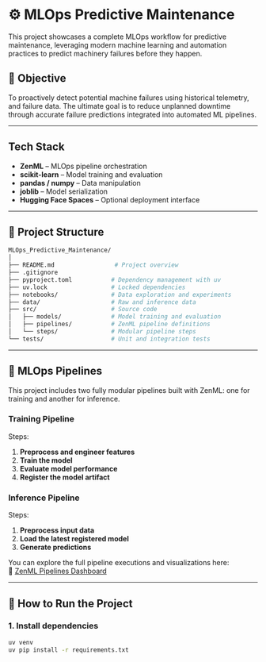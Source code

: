 # ⚙️ MLOps Predictive Maintenance

This project showcases a complete MLOps workflow for predictive maintenance, leveraging modern machine learning and automation practices to predict machinery failures before they happen.

## 🎯 Objective

To proactively detect potential machine failures using historical telemetry, and failure data. The ultimate goal is to reduce unplanned downtime through accurate failure predictions integrated into automated ML pipelines.

---

## Tech Stack

- **ZenML** – MLOps pipeline orchestration  
- **scikit-learn** – Model training and evaluation  
- **pandas / numpy** – Data manipulation  
- **joblib** – Model serialization  
- **Hugging Face Spaces** – Optional deployment interface  

---

## 📁 Project Structure

```bash
MLOps_Predictive_Maintenance/
│
├── README.md                 # Project overview
├── .gitignore
├── pyproject.toml           # Dependency management with uv
├── uv.lock                  # Locked dependencies
├── notebooks/               # Data exploration and experiments
├── data/                    # Raw and inference data
├── src/                     # Source code
│   ├── models/              # Model training and evaluation
│   ├── pipelines/           # ZenML pipeline definitions
│   └── steps/               # Modular pipeline steps
└── tests/                   # Unit and integration tests
```

---

## 🔄 MLOps Pipelines

This project includes two fully modular pipelines built with ZenML: one for training and another for inference.

### Training Pipeline

Steps:
1. **Preprocess and engineer features**
2. **Train the model**
3. **Evaluate model performance**
4. **Register the model artifact**

### Inference Pipeline

Steps:
1. **Preprocess input data**
2. **Load the latest registered model**
3. **Generate predictions**

You can explore the full pipeline executions and visualizations here:  
🔗 [ZenML Pipelines Dashboard](https://mmfercoria-mlops-predictive-maintenance.hf.space/projects/default/pipelines)

---

## 🚀 How to Run the Project

### 1. Install dependencies

```bash
uv venv
uv pip install -r requirements.txt
```